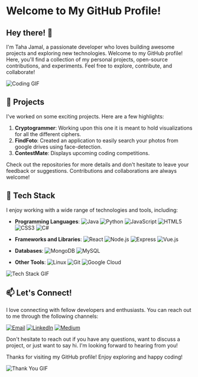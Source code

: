 # Welcome to My GitHub Profile!

## Hey there! 👋

I'm Taha Jamal, a passionate developer who loves building awesome projects and exploring new technologies. Welcome to my GitHub profile! Here, you'll find a collection of my personal projects, open-source contributions, and experiments. Feel free to explore, contribute, and collaborate!

![Coding GIF](https://media.giphy.com/media/ZVik7pBtu9dNS/giphy.gif)

## 🚀 Projects

I've worked on some exciting projects. Here are a few highlights:

1. **Cryptogrammer**: Working upon this one it is meant to hold visualizations for all the different ciphers.
2. **FindFoto**: Created an application to easily search your photos from google drives using face-detection.
3. **ContestMate**: Displays upcoming coding competitions.

Check out the repositories for more details and don't hesitate to leave your feedback or suggestions. Contributions and collaborations are always welcome!

<!-- ![Projects GIF](https://media.giphy.com/media/26xBwdIuRJiAIqHwA/giphy.gif) -->

## 🔧 Tech Stack

I enjoy working with a wide range of technologies and tools, including:

- **Programming Languages**:
   ![Java](https://img.icons8.com/color/30/000000/java-coffee-cup-logo.png) 
   ![Python](https://img.icons8.com/color/30/000000/python.png) 
   ![JavaScript](https://img.icons8.com/color/30/000000/javascript.png) 
   ![HTML5](https://img.icons8.com/color/30/000000/html-5.png)
   ![CSS3](https://img.icons8.com/color/30/000000/css3.png)
   ![C#](https://img.icons8.com/color/30/000000/c-sharp-logo.png) 
- **Frameworks and Libraries**: 
   ![React](https://img.icons8.com/color/30/000000/react-native.png) 
   ![Node.js](https://img.icons8.com/color/30/000000/nodejs.png)
   ![Express](https://img.icons8.com/color/30/000000/express-js.png) 
   ![Vue.js](https://img.icons8.com/color/30/000000/vue-js.png) 
- **Databases**:
   ![MongoDB](https://img.icons8.com/color/30/000000/mongodb.png) 
   ![MySQL](https://img.icons8.com/color/30/000000/mysql.png) 

- **Other Tools**:
   ![Linux](https://img.icons8.com/color/30/000000/linux.png) 
   ![Git](https://img.icons8.com/color/30/000000/git.png) 
   ![Google Cloud](https://img.icons8.com/color/30/000000/google-cloud-platform.png)

![Tech Stack GIF](https://media.giphy.com/media/3o7abKhOpu0NwenH3O/giphy.gif)


## 📫 Let's Connect!

I love connecting with fellow developers and enthusiasts. You can reach out to me through the following channels:

[![Email](https://img.icons8.com/ios-filled/30/000000/email.png)](mailto:youremail@example.com)
[![LinkedIn](https://img.icons8.com/color/30/000000/linkedin.png)](https://www.linkedin.com/in/tahajamal/)
[![Medium](https://img.icons8.com/color/30/000000/medium.png)](https://medium.com/@stupidsherlock)

Don't hesitate to reach out if you have any questions, want to discuss a project, or just want to say hi. I'm looking forward to hearing from you!

<!-- ![Connect GIF](https://media.giphy.com/media/h408T6Y5GfmXBKW62l/giphy.gif) -->

<!-- ## ⚖️ License

Unless otherwise specified, the code and content in my repositories are licensed under the MIT license. Make sure to review the individual project repositories for specific licensing details. -->

Thanks for visiting my GitHub profile! Enjoy exploring and happy coding!

![Thank You GIF](https://media.giphy.com/media/xT0xeJpnrWC4XWblEk/giphy.gif)
